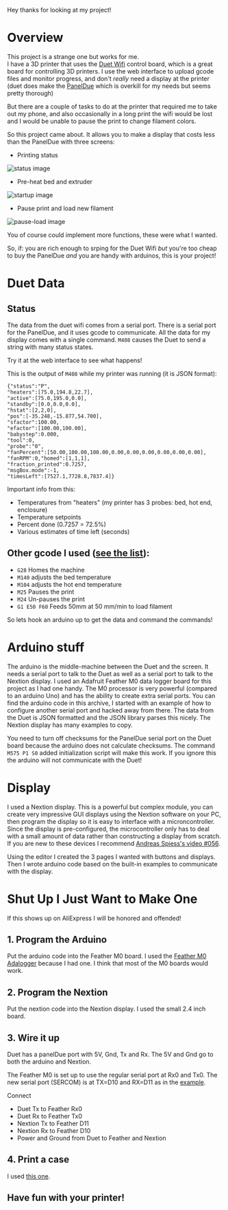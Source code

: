 Hey thanks for looking at my project!

# Overview

This project is a strange one but works for me.  
I have a 3D printer that uses the [Duet Wifi](https://duet3d.com/DuetWifi?manufacturer_id=11) control board, which is a great board for controlling 3D printers.
I use the web interface to upload gcode files and monitor progress, and don't *really* need a display at the printer 
(duet does make the [PanelDue](https://duet3d.com/PanelDue) which is overkill for my needs but seems pretty thorough)

But there are a couple of tasks to do at the printer that required me to take out my phone, 
and also occasionally in a long print the wifi would be lost and I would be unable to pause the print to change filament colors.

So this project came about.  It allows you to make a display that costs less than the PanelDue with three screens:
  * Printing status
  
  ![status image](ii.jpg)
  
  * Pre-heat bed and extruder
  
  ![startup image](ff.jpg)
  
  * Pause print and load new filament
  
  ![pause-load image](gg.jpg)

You of course could implement more functions, these were what I wanted.  

So, if: you are rich enough to srping for the Duet Wifi *but* you're too cheap to buy the PanelDue *and* you are handy with arduinos, this is your project!

# Duet Data

 ## Status
The data from the duet wifi comes from a serial port.  There is a serial port for the PanelDue, and it uses gcode to communicate.
All the data for my display comes with a single command.  `M408` causes the Duet to send a string with many status states. 

Try it at the web interface to see what happens!

This is the output of `M408` while my printer was running (it is JSON format):

```
{"status":"P",
"heaters":[75.0,194.8,22.7],
"active":[75.0,195.0,0.0],
"standby":[0.0,0.0,0.0],
"hstat":[2,2,0],
"pos":[-35.248,-15.877,54.700],
"sfactor":100.00,
"efactor":[100.00,100.00],
"babystep":0.000,
"tool":0,
"probe":"0",
"fanPercent":[50.00,100.00,100.00,0.00,0.00,0.00,0.00,0.00,0.00],
"fanRPM":0,"homed":[1,1,1],
"fraction_printed":0.7257,
"msgBox.mode":-1,
"timesLeft":[7527.1,7728.8,7837.4]}
```
Important info from this:
  * Temperatures from "heaters" (my printer has 3 probes: bed, hot end, enclosure)
  * Temperature setpoints
  * Percent done (0.7257 = 72.5%)
  * Various estimates of time left (seconds)
  
  ## Other gcode I used ([see the list](https://reprap.org/wiki/G-code)):
  * `G28` Homes the machine
  * `M140` adjusts the bed temperature
  * `M104` adjusts the hot end temperature
  * `M25` Pauses the print
  * `M24` Un-pauses the print
  * `G1 E50 F60`  Feeds 50mm at 50 mm/min to load filament
  
So lets hook an arduino up to get the data and command the commands!

# Arduino stuff
The arduino is the middle-machine between the Duet and the screen.  It needs a serial port to talk to the Duet as well as a serial port to talk to the Nextion display.  I used an Adafruit Feather M0 data logger board for this project as I had one handy.  The M0 processor is very powerful (compared to an arduino Uno) and has the ability to create extra serial ports.  You can find the arduino code in this archive, I started with an example of how to configure another serial port and hacked away from there.  The data from the Duet is JSON formatted and the JSON library parses this nicely.  The Nextion display has many examples to copy.

You need to turn off checksums for the PanelDue serial port on the Duet board because the arduino does not calculate checksums.  The command `M575 P1 S0` added initialization script will make this work.  If you ignore this the arduino will not communicate with the Duet!

# Display
I used a Nextion display.  This is a powerful but complex module, you can create very impressive GUI displays using the Nextion software on your PC, then program the display so it is easy to interface with a microncontroller.  Since the display is pre-configured, the microcontroller only has to deal with a small amount of data rather than constructing a display from scratch.  If you are new to these devices I recommend [Andreas Spiess's video #056](https://youtu.be/D-zgtylBKUc).

Using the editor I created the 3 pages I wanted with buttons and displays.  Then I wrote arduino code based on the built-in examples to communicate with the display.

 # Shut Up I Just Want to Make One
 If this shows up on AliExpress I will be honored and offended!
 
  ## 1.  Program the Arduino
  Put the arduino code into the Feather M0 board.  I used the [Feather M0 Adalogger](https://www.adafruit.com/product/2796) because I had one.  I think that most of the M0 boards would work.
  
  ## 2.  Program the Nextion
  Put the nextion code into the Nextion display.  I used the small 2.4 inch board.
  
  ## 3. Wire it up
  
  Duet has a panelDue port with 5V, Gnd, Tx and Rx.
  The 5V and Gnd go to both the arduino and Nextion.
  
  The Feather M0 is set up to use the regular serial port at Rx0 and Tx0.
  The new serial port (SERCOM) is at TX=D10 and RX=D11 as in the [example](https://learn.adafruit.com/using-atsamd21-sercom-to-add-more-spi-i2c-serial-ports/creating-a-new-serial).
  
  Connect 
   * Duet Tx to Feather Rx0
   * Duet Rx to Feather Tx0
   * Nextion Tx to Feather D11
   * Nextion Rx to Feather D10
   * Power and Ground from Duet to Feather and Nextion
  
  ## 4. Print a case
  
  I used [this one](https://www.adafruit.com/product/2796).
 
 ## Have fun with your printer!
